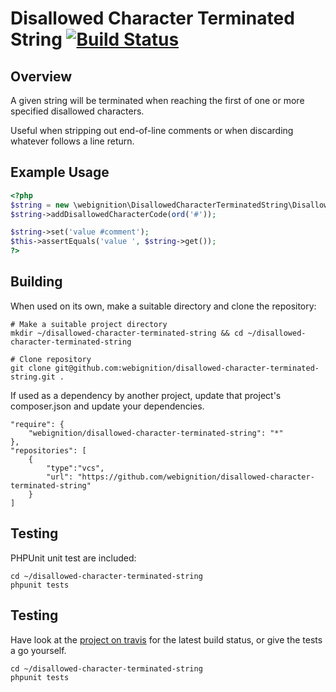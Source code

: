 Disallowed Character Terminated String [![Build Status](https://secure.travis-ci.org/webignition/disallowed-character-terminated-string.png?branch=master)](http://travis-ci.org/webignition/disallowed-character-terminated-string)
====================================

Overview
---------

A given string will be terminated when reaching the first of one or more specified
disallowed characters.

Useful when stripping out end-of-line comments or when discarding whatever follows
a line return.

Example Usage
---------------

```php
<?php
$string = new \webignition\DisallowedCharacterTerminatedString\DisallowedCharacterTerminatedString();
$string->addDisallowedCharacterCode(ord('#'));

$string->set('value #comment');
$this->assertEquals('value ', $string->get());
?>
```

Building
--------

When used on its own, make a suitable directory and clone the repository:

    # Make a suitable project directory
    mkdir ~/disallowed-character-terminated-string && cd ~/disallowed-character-terminated-string

    # Clone repository
    git clone git@github.com:webignition/disallowed-character-terminated-string.git .

If used as a dependency by another project, update that project's composer.json
and update your dependencies.

    "require": {
        "webignition/disallowed-character-terminated-string": "*"      
    },
    "repositories": [
        {
            "type":"vcs",
            "url": "https://github.com/webignition/disallowed-character-terminated-string"
        }
    ]

Testing
-------

PHPUnit unit test are included:

    cd ~/disallowed-character-terminated-string
    phpunit tests


Testing
-------

Have look at the [project on travis][4] for the latest build status, or give the tests
a go yourself.

    cd ~/disallowed-character-terminated-string
    phpunit tests


[4]: http://travis-ci.org/webignition/disallowed-character-terminated-string/builds
